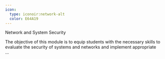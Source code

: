 ```yaml
---
icon:
  type: iconoir:network-alt
  color: E64A19
---
```

Network and System Security

The objective of this module is to equip students with the necessary skills to evaluate the security of systems and networks and implement appropriate ... 
